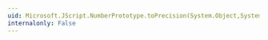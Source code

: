 ```yaml
---
uid: Microsoft.JScript.NumberPrototype.toPrecision(System.Object,System.Object)
internalonly: False
---
```

